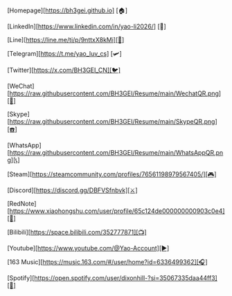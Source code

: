 [Homepage][https://bh3gei.github.io] [🏠]      

[LinkedIn][https://www.linkedin.com/in/yao-li2026/] [💼]      

[Line][https://line.me/ti/p/9nttxX8kMi][💬]

[Telegram][https://t.me/yao_luv_cs] [🛩]      

[Twitter][https://x.com/BH3GEI_CN][🐦]

[WeChat][https://raw.githubusercontent.com/BH3GEI/Resume/main/WechatQR.png][📱]

[Skype][https://raw.githubusercontent.com/BH3GEI/Resume/main/SkypeQR.png][☎️]

[WhatsApp][https://raw.githubusercontent.com/BH3GEI/Resume/main/WhatsAppQR.png][📞]

[Steam][https://steamcommunity.com/profiles/76561198979567405/][🎮]

[Discord][https://discord.gg/DBFVSfnbvk][⚔️]

[RedNote][https://www.xiaohongshu.com/user/profile/65c124de000000000903c0e4][📕]

[Bilibili][https://space.bilibili.com/352777871][📺]

[Youtube][https://www.youtube.com/@Yao-Account][▶️]

[163 Music][https://music.163.com/#/user/home?id=6336499362][🎧]

[Spotify][https://open.spotify.com/user/dixonhill-?si=35067335daa44ff3][🎵]








